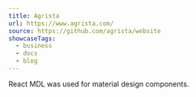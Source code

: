```yaml
---
title: Agrista
url: https://www.agrista.com/
source: https://github.com/agrista/website
showcaseTags:
  - business
  - docs
  - blog
---
```


React MDL was used for material design components.
